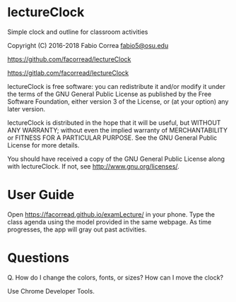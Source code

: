 # lectureClock

Simple clock and outline for classroom activities

Copyright (C) 2016-2018 Fabio Correa fabio5@osu.edu

https://github.com/facorread/lectureClock

https://gitlab.com/facorread/lectureClock

lectureClock is free software: you can redistribute it and/or modify
it under the terms of the GNU General Public License as published by
the Free Software Foundation, either version 3 of the License, or
(at your option) any later version.

lectureClock is distributed in the hope that it will be useful,
but WITHOUT ANY WARRANTY; without even the implied warranty of
MERCHANTABILITY or FITNESS FOR A PARTICULAR PURPOSE.  See the
GNU General Public License for more details.

You should have received a copy of the GNU General Public License
along with lectureClock.  If not, see <http://www.gnu.org/licenses/>.

# User Guide

Open https://facorread.github.io/examLecture/ in your phone. Type the class agenda using the model provided in the same webpage. As time progresses, the app will gray out past activities.

# Questions

Q. How do I change the colors, fonts, or sizes? How can I move the clock?

Use Chrome Developer Tools.

